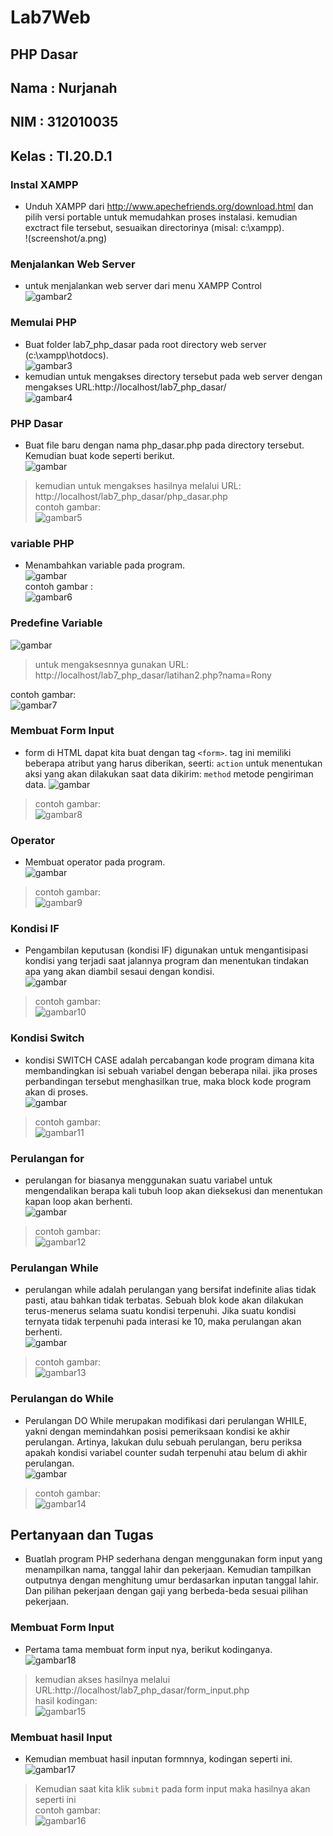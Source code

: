 # Lab7Web
## PHP Dasar
## Nama : Nurjanah
## NIM : 312010035
## Kelas : TI.20.D.1

### Instal XAMPP
* Unduh XAMPP dari http://www.apechefriends.org/download.html dan pilih versi portable untuk memudahkan proses instalasi. kemudian exctract file tersebut, sesuaikan directorinya (misal: c:\xampp).<br>
!(screenshot/a.png)<br>

### Menjalankan Web Server
* untuk menjalankan web server dari menu XAMPP Control<br>
![gambar2](screenshot/b.png)<br>

### Memulai PHP
* Buat folder lab7_php_dasar pada root directory web server (c:\xampp\hotdocs).<br>
![gambar3](screenshot/c.png)<br>
* kemudian untuk mengakses directory tersebut pada web server dengan mengakses URL:http://localhost/lab7_php_dasar/ <br>
![gambar4](screenshot/d.png)

### PHP Dasar
* Buat file baru dengan nama php_dasar.php pada directory tersebut. Kemudian buat kode seperti berikut.<br>
![gambar](screenshot/1.png)<br>
> kemudian untuk mengakses hasilnya melalui URL: http://localhost/lab7_php_dasar/php_dasar.php<br>
contoh gambar:<br>
![gambar5](screenshot/2.png)

### variable PHP
* Menambahkan variable pada program.<br>
![gambar](screenshot/3.png)<br>
contoh gambar :<br>
![gambar6](screenshot/4.png)<br>

### Predefine Variable
![gambar](screenshot/5.png)<br>
> untuk mengaksesnnya gunakan URL: http://localhost/lab7_php_dasar/latihan2.php?nama=Rony <br>

contoh gambar:<br>
![gambar7](screenshot/6.png)

### Membuat Form Input
* form di HTML dapat kita buat dengan tag `<form>`. tag ini memiliki beberapa atribut yang harus diberikan, seerti: `action` untuk menentukan aksi yang akan dilakukan saat data dikirim: `method` metode pengiriman data.
![gambar](screenshot/7.png)<br>
> contoh gambar:<br>
![gambar8](screenshot/8.png)

### Operator
* Membuat operator pada program.<br>
![gambar](screenshot/9.png)<br>
> contoh gambar:<br>
![gambar9](screenshot/10.png)

### Kondisi IF
* Pengambilan keputusan (kondisi IF) digunakan untuk mengantisipasi kondisi yang terjadi saat jalannya program dan menentukan tindakan apa yang akan diambil sesaui dengan kondisi.<br>
![gambar](screenshot/11.png)<br>
> contoh gambar:<br>
![gambar10](screenshot/12.png)

### Kondisi Switch
* kondisi SWITCH CASE adalah percabangan kode program dimana kita membandingkan isi sebuah variabel dengan beberapa nilai. jika proses perbandingan tersebut menghasilkan true, maka block kode program akan di proses.<br>
![gambar](screenshot/13.png)<br>
> contoh gambar:<br>
![gambar11](screenshot/14.png)

### Perulangan for 
* perulangan for biasanya menggunakan suatu variabel untuk mengendalikan berapa kali tubuh loop akan dieksekusi dan menentukan kapan loop akan berhenti.<br>
![gambar](screenshot/15.png)<br>
> contoh gambar: <br>
![gambar12](screenshot/16.png)

### Perulangan While
* perulangan while adalah perulangan yang bersifat indefinite alias tidak pasti, atau bahkan tidak terbatas. Sebuah blok kode akan dilakukan terus-menerus selama suatu kondisi terpenuhi. Jika suatu kondisi ternyata tidak terpenuhi pada interasi ke 10, maka perulangan akan berhenti.<br>
![gambar](screenshot/17.png)<br>
> contoh gambar:<br>
![gambar13](screenshot/18.png)

### Perulangan do While
* Perulangan DO While merupakan modifikasi dari perulangan WHILE, yakni dengan memindahkan posisi pemeriksaan kondisi ke akhir perulangan. Artinya, lakukan dulu sebuah perulangan, beru periksa apakah kondisi variabel counter sudah terpenuhi atau belum di akhir perulangan.<br>
![gambar](screenshot/19.png)<br>
> contoh gambar:<br>
![gambar14](screenshot/20.png)


## Pertanyaan dan Tugas
* Buatlah program PHP sederhana dengan menggunakan form input yang menampilkan nama, tanggal lahir dan pekerjaan. Kemudian tampilkan outputnya dengan menghitung umur berdasarkan inputan tanggal lahir. Dan pilihan pekerjaan dengan gaji yang berbeda-beda sesuai pilihan pekerjaan.

### Membuat Form Input
* Pertama tama membuat form input nya, berikut kodinganya.<br>
![gambar18](screenshot/21.a.png)<br>
> kemudian akses hasilnya melalui URL:http://localhost/lab7_php_dasar/form_input.php<br>
> hasil kodingan:<br>
![gambar15](screenshot/21.png)

### Membuat hasil Input
* Kemudian membuat hasil inputan formnnya, kodingan seperti ini.<br>
![gambar17](screenshot/22.png)<br>

> Kemudian saat kita klik `submit` pada form input maka hasilnya akan seperti ini<br>
> contoh gambar:<br>
![gambar16](screenshot/23.png)

